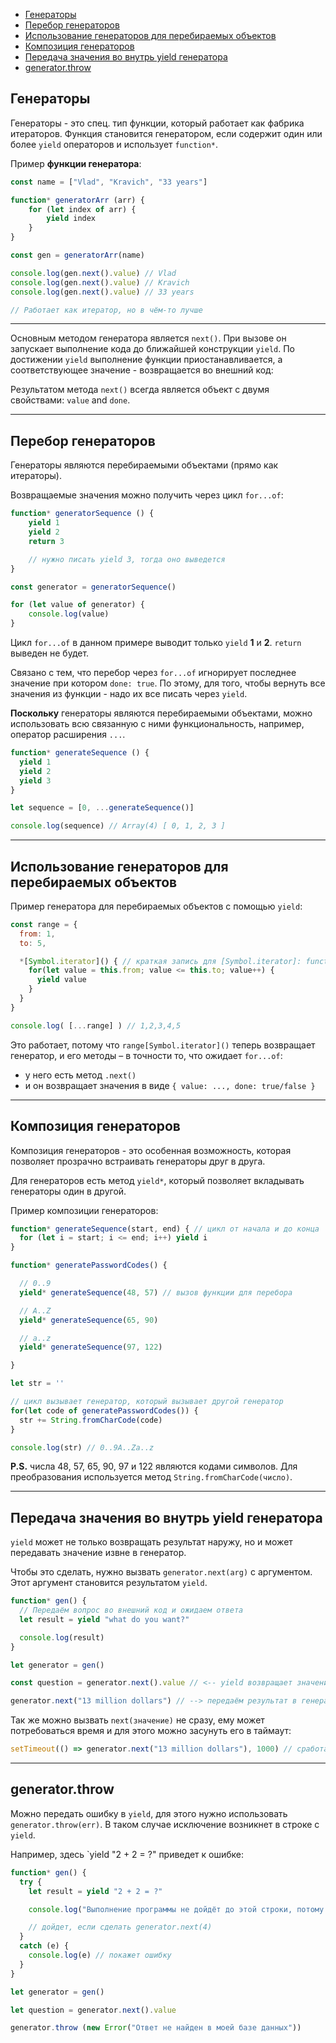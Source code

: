 - [Генераторы](#генераторы)
- [Перебор генераторов](#перебор-генераторов)
- [Использование генераторов для перебираемых объектов](#использование-генераторов-для-перебираемых-объектов)
- [Композиция генераторов](#композиция-генераторов)
- [Передача значения во внутрь yield генератора](#передача-значения-во-внутрь-yield-генератора)
- [generator.throw](#generatorthrow)


## Генераторы

Генераторы - это спец. тип функции, который работает как фабрика итераторов. Функция становится генератором, если содержит один или более `yield` операторов и использует `function*`.

Пример **функции генератора**:

```javascript
const name = ["Vlad", "Kravich", "33 years"]

function* generatorArr (arr) {
    for (let index of arr) {
        yield index
    }
}

const gen = generatorArr(name)

console.log(gen.next().value) // Vlad
console.log(gen.next().value) // Kravich
console.log(gen.next().value) // 33 years

// Работает как итератор, но в чём-то лучше
```
***

Основным методом генератора является `next()`. При вызове он запускает выполнение кода до ближайшей конструкции `yield`. По достижении `yield` выполнение функции приостанавливается, а соответствующее значение - возвращается во внешний код: 

Результатом метода `next()` всегда является объект с двумя свойствами: `value` and `done`.
***

## Перебор генераторов

Генераторы являются перебираемыми объектами (прямо как итераторы).

Возвращаемые значения можно получить через цикл `for...of`: 

```javascript
function* generatorSequence () {
    yield 1
    yield 2
    return 3

    // нужно писать yield 3, тогда оно выведется
}

const generator = generatorSequence() 

for (let value of generator) {
    console.log(value)
}
```

Цикл `for...of` в данном примере выводит только `yield` **1** и **2**. `return` выведен не будет. 

Связано с тем, что перебор через `for...of` игнорирует последнее значение при котором `done: true`. По этому, для того, чтобы вернуть все значения из функции - надо их все писать через `yield`.


**Поскольку** генераторы являются перебираемыми объектами, можно использовать всю связанную с ними функциональность, например, оператор расширения `...`.

```javascript
function* generateSequence () {
  yield 1
  yield 2
  yield 3
}

let sequence = [0, ...generateSequence()]

console.log(sequence) // Array(4) [ 0, 1, 2, 3 ]
```
***

## Использование генераторов для перебираемых объектов

Пример генератора для перебираемых объектов с помощью `yield`:

```javascript
const range = {
  from: 1,
  to: 5,

  *[Symbol.iterator]() { // краткая запись для [Symbol.iterator]: function*()
    for(let value = this.from; value <= this.to; value++) {
      yield value
    }
  }
}

console.log( [...range] ) // 1,2,3,4,5
```

Это работает, потому что `range[Symbol.iterator]()` теперь возвращает генератор, и его методы – в точности то, что ожидает `for...of`:

* у него есть метод `.next()`
* и он возвращает значения в виде `{ value: ..., done: true/false }`
***

## Композиция генераторов

Композиция генераторов - это особенная возможность, которая позволяет прозрачно встраивать генераторы друг в друга. 

Для генераторов есть метод `yield*`, который позволяет вкладывать генераторы один в другой. 

Пример композиции генераторов: 


```javascript
function* generateSequence(start, end) { // цикл от начала и до конца
  for (let i = start; i <= end; i++) yield i
}

function* generatePasswordCodes() {

  // 0..9
  yield* generateSequence(48, 57) // вызов функции для перебора

  // A..Z
  yield* generateSequence(65, 90)

  // a..z
  yield* generateSequence(97, 122)

}

let str = ''

// цикл вызывает генератор, который вызывает другой генератор
for(let code of generatePasswordCodes()) {
  str += String.fromCharCode(code) 
}

console.log(str) // 0..9A..Za..z
```

**P.S.** числа 48, 57, 65, 90, 97 и 122 являются кодами символов. Для преобразования используется метод `String.fromCharCode(число)`.
***

## Передача значения во внутрь yield генератора

`yield` может не только возвращать результат наружу, но и может передавать значение извне в генератор.

Чтобы это сделать, нужно вызвать `generator.next(arg)` с аргументом. Этот аргумент становится результатом `yield`.

```javascript
function* gen() {
  // Передаём вопрос во внешний код и ожидаем ответа
  let result = yield "what do you want?"

  console.log(result)
}

let generator = gen()

const question = generator.next().value // <-- yield возвращает значение

generator.next("13 million dollars") // --> передаём результат в генератор
```


Так же можно вызвать `next(значение)` не сразу, ему может потребоваться время и для этого можно засунуть его в таймаут: 

```javascript
setTimeout(() => generator.next("13 million dollars"), 1000) // сработает через секунду
```
***

## generator.throw

Можно передать ошибку в `yield`, для этого нужно использовать `generator.throw(err)`. В таком случае исключение возникнет в строке с `yield`.

Например, здесь `yield "2 + 2 = ?" приведет к ошибке: 

```javascript
function* gen() {
  try {
    let result = yield "2 + 2 = ?" 

    console.log("Выполнение программы не дойдёт до этой строки, потому что выше возникнет исключение")

    // дойдет, если сделать generator.next(4)
  } 
  catch (e) {
    console.log(e) // покажет ошибку
  }
}

let generator = gen()

let question = generator.next().value

generator.throw (new Error("Ответ не найден в моей базе данных")) 
```